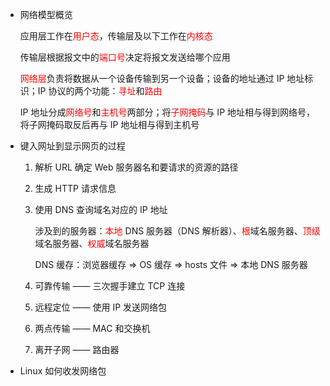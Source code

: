 - 网络模型概览

  应用层工作在<font color=red>用户态</font>，传输层及以下工作在<font color=red>内核态</font>

  传输层根据报文中的<font color=red>端口号</font>决定将报文发送给哪个应用

  <font color=red>网络层</font>负责将数据从一个设备传输到另一个设备；设备的地址通过 IP 地址标识；IP 协议的两个功能：<font color=red>寻址</font>和<font color=red>路由</font>
  
  IP 地址分成<font color=red>网络号</font>和<font color=red>主机号</font>两部分；将<font color=red>子网掩码</font>与 IP 地址相与得到网络号，将子网掩码取反后再与 IP 地址相与得到主机号

- 键入网址到显示网页的过程

  1. 解析 URL 确定 Web 服务器名和要请求的资源的路径

  2. 生成 HTTP 请求信息

  3. 使用 DNS 查询域名对应的 IP 地址

     涉及到的服务器：<font color=red>本地</font> DNS 服务器（DNS 解析器）、<font color=red>根</font>域名服务器、<font color=red>顶级</font>域名服务器、<font color=red>权威</font>域名服务器

     DNS 缓存：浏览器缓存 => OS 缓存 => hosts 文件 => 本地 DNS 服务器

  4. 可靠传输 —— 三次握手建立 TCP 连接

  5. 远程定位 —— 使用 IP 发送网络包

  6. 两点传输 —— MAC 和交换机

  7. 离开子网 —— 路由器

- Linux 如何收发网络包